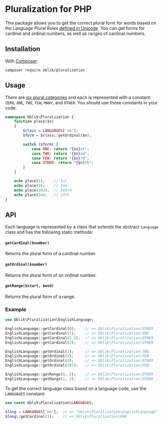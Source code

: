 # Pluralization for PHP

This package allows you to get the correct plural form for words based on the
Language Plural Rules [defined in
Unicode](https://www.unicode.org/cldr/charts/27/supplemental/language_plural_rules.html).
You can get forms for cardinal and ordinal numbers, as well as ranges of
cardinal numbers.

## Installation

With [Composer](https://packagist.org/packages/oblik/pluralization):

```
composer require oblik/pluralization
```

## Usage

There are [six plural
categories](http://cldr.unicode.org/index/cldr-spec/plural-rules) and each
is represented with a constant: `ZERO`, `ONE`, `TWO`, `FEW`, `MANY`, and `OTHER`. You
should use those constants in your code:

```php
namespace Oblik\Pluralization {
    function place($n)
    {
        $class = LANGUAGES['en'];
        $form = $class::getOrdinal($n);

        switch ($form) {
            case ONE: return "{$n}st";
            case TWO: return "{$n}nd";
            case FEW: return "{$n}rd";
            case OTHER: return "{$n}th";
        }
    }

    echo place(1);    // 1st
    echo place(2);    // 2nd
    echo place(103);  // 103rd
    echo place(14);   // 14th
}
```

## API

Each language is represented by a class that extends the abstract `Language`
class and has the following static methods:

#### `getCardinal($number)`

Returns the plural form of a cardinal number.

#### `getOrdinal($number)`

Returns the plural form of an ordinal number.

#### `getRange($start, $end)`

Returns the plural form of a range.

### Example

```php
use Oblik\Pluralization\EnglishLanguage;

EnglishLanguage::getCardinal(0);    // => Oblik\Pluralization\OTHER
EnglishLanguage::getCardinal(1);    // => Oblik\Pluralization\ONE
EnglishLanguage::getCardinal(1.5);  // => Oblik\Pluralization\OTHER
EnglishLanguage::getCardinal(2);    // => Oblik\Pluralization\OTHER

EnglishLanguage::getOrdinal(2);     // => Oblik\Pluralization\TWO
EnglishLanguage::getOrdinal(3);     // => Oblik\Pluralization\FEW
EnglishLanguage::getOrdinal(4);     // => Oblik\Pluralization\OTHER
EnglishLanguage::getOrdinal(103);   // => Oblik\Pluralization\FEW

EnglishLanguage::getRange(0, 2);    // => Oblik\Pluralization\OTHER
EnglishLanguage::getRange(1, 2);    // => Oblik\Pluralization\OTHER
```

To get the correct language class based on a language code, use the `LANGUAGES`
constant:

```php
use const Oblik\Pluralization\LANGUAGES;

$lang = LANGUAGES['en'];  // => "Oblik\Pluralization\EnglishLanguage"
$lang::getCardinal(1);    // => Oblik\Pluralization\ONE
```